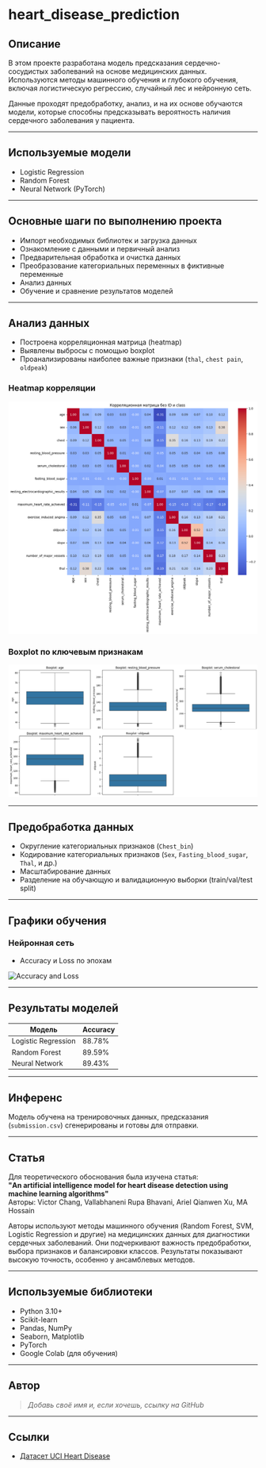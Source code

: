 # heart_disease_prediction
## Описание
В этом проекте разработана модель предсказания сердечно-сосудистых заболеваний на основе медицинских данных. Используются методы машинного обучения и глубокого обучения, включая логистическую регрессию, случайный лес и нейронную сеть.

Данные проходят предобработку, анализ, и на их основе обучаются модели, которые способны предсказывать вероятность наличия сердечного заболевания у пациента.

---

## Используемые модели

- Logistic Regression
- Random Forest
- Neural Network (PyTorch)

---

## Основные шаги по выполнению проекта 

- Импорт необходимых библиотек и загрузка данных
- Ознакомление с данными и первичный анализ
- Предварительная обработка и очистка данных
- Преобразование категориальных переменных в фиктивные переменные
- Анализ данных
- Обучение и сравнение результатов моделей

---

## Анализ данных

- Построена корреляционная матрица (heatmap)
- Выявлены выбросы с помощью boxplot
- Проанализированы наиболее важные признаки (`thal`, `chest pain`, `oldpeak`)

### Heatmap корреляции
![Heatmap](heatmap.png)

### Boxplot по ключевым признакам
![Boxplot](boxplot.png)

---

## Предобработка данных

- Округление категориальных признаков (`Chest_bin`)
- Кодирование категориальных признаков (`Sex`, `Fasting_blood_sugar`, `Thal`, и др.)
- Масштабирование данных
- Разделение на обучающую и валидационную выборки (train/val/test split)

---

## Графики обучения

### Нейронная сеть
- Accuracy и Loss по эпохам

![Accuracy and Loss](neuralnetwork.png)

---

## Результаты моделей

| Модель              | Accuracy |
|---------------------|----------|
| Logistic Regression | 88.78%   |
| Random Forest       | 89.59%   |
| Neural Network      | 89.43%   |

---

## Инференс

Модель обучена на тренировочных данных, предсказания (`submission.csv`) сгенерированы и готовы для отправки.

---

## Статья

Для теоретического обоснования была изучена статья:  
**"An artificial intelligence model for heart disease detection using machine learning algorithms"**  
Авторы: Victor Chang, Vallabhaneni Rupa Bhavani, Ariel Qianwen Xu, MA Hossain

Авторы используют методы машинного обучения (Random Forest, SVM, Logistic Regression и другие) на медицинских данных для диагностики сердечных заболеваний. Они подчеркивают важность предобработки, выбора признаков и балансировки классов. Результаты показывают высокую точность, особенно у ансамблевых методов.

---

##  Используемые библиотеки

- Python 3.10+
- Scikit-learn
- Pandas, NumPy
- Seaborn, Matplotlib
- PyTorch
- Google Colab (для обучения)

---

## Автор

> *Добавь своё имя и, если хочешь, ссылку на GitHub*

---

## Ссылки

- [Датасет UCI Heart Disease](https://archive.ics.uci.edu/ml/datasets/Heart+Disease)

